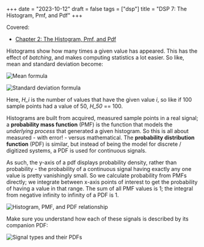 +++
date = "2023-10-12"
draft = false
tags = ["dsp"]
title = "DSP 7: The Histogram, Pmf, and Pdf"
+++

Covered:

- [Chapter 2: The Histogram, Pmf, and Pdf](https://www.dspguide.com/ch2/4.htm)

Histograms show how many times a given value has appeared. This has the effect of *batching*, and makes computing statistics a lot easier. So like, mean and standard deviation become:

![Mean formula](https://static.wixstatic.com/media/004b14_745a186db1314c8e982aee59756b8b87~mv2.png)

![Standard deviation formula](https://static.wixstatic.com/media/004b14_1cffd0723e034f12ae7b344294fdbb94~mv2.png)

Here, *H_i* is the number of values that have the given value *i*, so like if 100 sample points had a value of 50, *H_50* == 100.

Histograms are built from acquired, measured sample points in a real signal; a **probability mass function** (PMF) is the function that models the *underlying process* that generated a given histogram. So this is all about measured - with error! - versus mathematical. The **probability distribution function** (PDF) is similar, but instead of being the model for discrete / digitized systems, a PDF is used for continuous signals.

As such, the y-axis of a pdf displays probability density, rather than probability - the probability of a continuous signal having exactly any one value is pretty vanishingly small. So we calculate probability from PMFs directly; we integrate between x-axis points of interest to get the probability of having a value in that range. The sum of all PMF values is 1; the integral from negative infinity to infinity of a PDF is 1.

![Histogram, PMF, and PDF relationship](https://static.wixstatic.com/media/004b14_8b6d0325b7f04ebbb8b96c4c43b4fa39~mv2.png)

Make sure you understand how each of these signals is described by its companion PDF:

![Signal types and their PDFs](https://static.wixstatic.com/media/004b14_23cc974038bf4907ae78a10ef70cc580~mv2.png)